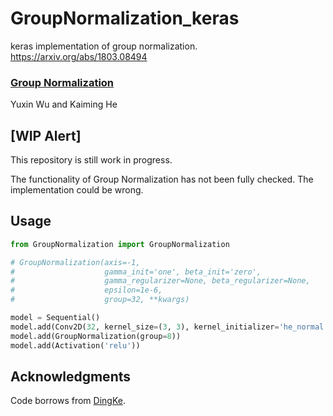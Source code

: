 # GroupNormalization_keras
keras implementation of group normalization. https://arxiv.org/abs/1803.08494

### [Group Normalization](https://arxiv.org/abs/1803.08494)
Yuxin Wu and Kaiming He

## [WIP Alert]
This repository is still work in progress.

The functionality of Group Normalization has not been fully checked. The implementation could be wrong.

## Usage
```python
from GroupNormalization import GroupNormalization

# GroupNormalization(axis=-1, 
#                    gamma_init='one', beta_init='zero', 
#                    gamma_regularizer=None, beta_regularizer=None, 
#                    epsilon=1e-6, 
#                    group=32, **kwargs)

model = Sequential()
model.add(Conv2D(32, kernel_size=(3, 3), kernel_initializer='he_normal', input_shape=input_shape))
model.add(GroupNormalization(group=8))
model.add(Activation('relu'))
```

## Acknowledgments
Code borrows from [DingKe](https://github.com/DingKe/nn_playground/blob/master/layernorm/layer_norm_layers.py).

